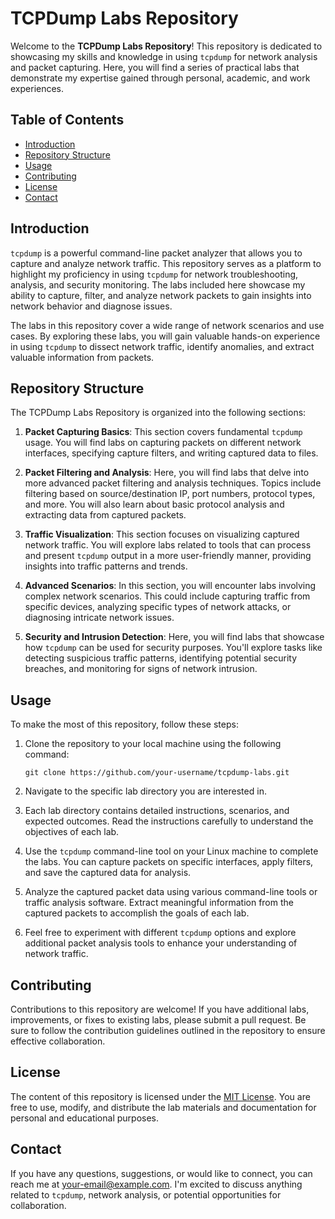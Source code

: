 # TCPDump Labs Repository

Welcome to the **TCPDump Labs Repository**! This repository is dedicated to showcasing my skills and knowledge in using `tcpdump` for network analysis and packet capturing. Here, you will find a series of practical labs that demonstrate my expertise gained through personal, academic, and work experiences.

## Table of Contents

- [Introduction](#introduction)
- [Repository Structure](#repository-structure)
- [Usage](#usage)
- [Contributing](#contributing)
- [License](#license)
- [Contact](#contact)

## Introduction

`tcpdump` is a powerful command-line packet analyzer that allows you to capture and analyze network traffic. This repository serves as a platform to highlight my proficiency in using `tcpdump` for network troubleshooting, analysis, and security monitoring. The labs included here showcase my ability to capture, filter, and analyze network packets to gain insights into network behavior and diagnose issues.

The labs in this repository cover a wide range of network scenarios and use cases. By exploring these labs, you will gain valuable hands-on experience in using `tcpdump` to dissect network traffic, identify anomalies, and extract valuable information from packets.

## Repository Structure

The TCPDump Labs Repository is organized into the following sections:

1. **Packet Capturing Basics**: This section covers fundamental `tcpdump` usage. You will find labs on capturing packets on different network interfaces, specifying capture filters, and writing captured data to files.

2. **Packet Filtering and Analysis**: Here, you will find labs that delve into more advanced packet filtering and analysis techniques. Topics include filtering based on source/destination IP, port numbers, protocol types, and more. You will also learn about basic protocol analysis and extracting data from captured packets.

3. **Traffic Visualization**: This section focuses on visualizing captured network traffic. You will explore labs related to tools that can process and present `tcpdump` output in a more user-friendly manner, providing insights into traffic patterns and trends.

4. **Advanced Scenarios**: In this section, you will encounter labs involving complex network scenarios. This could include capturing traffic from specific devices, analyzing specific types of network attacks, or diagnosing intricate network issues.

5. **Security and Intrusion Detection**: Here, you will find labs that showcase how `tcpdump` can be used for security purposes. You'll explore tasks like detecting suspicious traffic patterns, identifying potential security breaches, and monitoring for signs of network intrusion.

## Usage

To make the most of this repository, follow these steps:

1. Clone the repository to your local machine using the following command:

   ```shell
   git clone https://github.com/your-username/tcpdump-labs.git
   ```

2. Navigate to the specific lab directory you are interested in.

3. Each lab directory contains detailed instructions, scenarios, and expected outcomes. Read the instructions carefully to understand the objectives of each lab.

4. Use the `tcpdump` command-line tool on your Linux machine to complete the labs. You can capture packets on specific interfaces, apply filters, and save the captured data for analysis.

5. Analyze the captured packet data using various command-line tools or traffic analysis software. Extract meaningful information from the captured packets to accomplish the goals of each lab.

6. Feel free to experiment with different `tcpdump` options and explore additional packet analysis tools to enhance your understanding of network traffic.

## Contributing

Contributions to this repository are welcome! If you have additional labs, improvements, or fixes to existing labs, please submit a pull request. Be sure to follow the contribution guidelines outlined in the repository to ensure effective collaboration.

## License

The content of this repository is licensed under the [MIT License](LICENSE). You are free to use, modify, and distribute the lab materials and documentation for personal and educational purposes.

## Contact

If you have any questions, suggestions, or would like to connect, you can reach me at [your-email@example.com](mailto:your-email@example.com). I'm excited to discuss anything related to `tcpdump`, network analysis, or potential opportunities for collaboration.
